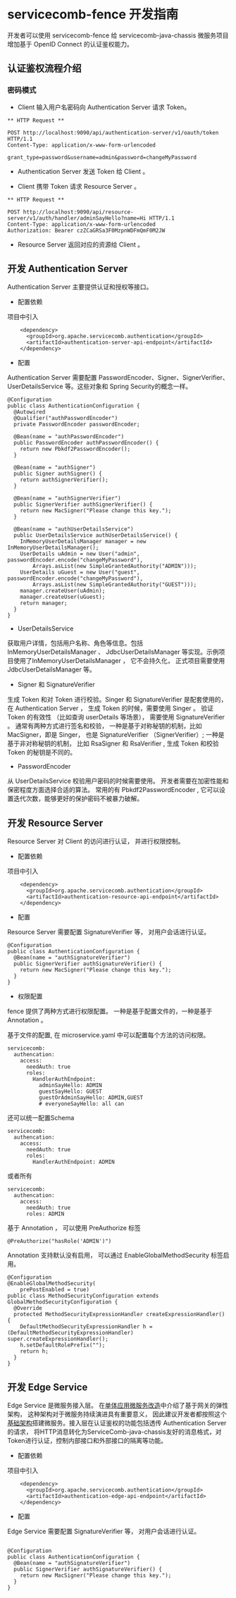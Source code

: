 # servicecomb-fence 开发指南

开发者可以使用 servicecomb-fence 给 servicecomb-java-chassis 微服务项目增加基于 OpenID Connect 的认证鉴权能力。

## 认证鉴权流程介绍

### 密码模式

  * Client 输入用户名密码向 Authentication Server 请求 Token。

```
** HTTP Request **

POST http://localhost:9090/api/authentication-server/v1/oauth/token HTTP/1.1
Content-Type: application/x-www-form-urlencoded

grant_type=password&username=admin&password=changeMyPassword
```

  * Authentication Server 发送 Token 给 Client 。

  * Client 携带 Token 请求 Resource Server 。

```
** HTTP Request **

POST http://localhost:9090/api/resource-server/v1/auth/handler/adminSayHello?name=Hi HTTP/1.1
Content-Type: application/x-www-form-urlencoded
Authorization: Bearer czZCaGRSa3F0MzpnWDFmQmF0M2JW
```

  * Resource Server 返回对应的资源给 Client 。 

## 开发 Authentication Server

Authentication Server 主要提供认证和授权等接口。  

* 配置依赖

项目中引入

```
    <dependency>
      <groupId>org.apache.servicecomb.authentication</groupId>
      <artifactId>authentication-server-api-endpoint</artifactId>
    </dependency>
```

* 配置

Authentication Server 需要配置 PasswordEncoder、Signer、SignerVerifier、UserDetailsService 等。这些对象和 Spring Security的概念一样。
```
@Configuration
public class AuthenticationConfiguration {
  @Autowired
  @Qualifier("authPasswordEncoder")
  private PasswordEncoder passwordEncoder;

  @Bean(name = "authPasswordEncoder")
  public PasswordEncoder authPasswordEncoder() {
    return new Pbkdf2PasswordEncoder();
  }

  @Bean(name = "authSigner")
  public Signer authSigner() {
    return authSignerVerifier();
  }
  
  @Bean(name = "authSignerVerifier")
  public SignerVerifier authSignerVerifier() {
    return new MacSigner("Please change this key.");
  }

  @Bean(name = "authUserDetailsService")
  public UserDetailsService authUserDetailsService() {
    InMemoryUserDetailsManager manager = new InMemoryUserDetailsManager();
    UserDetails uAdmin = new User("admin", passwordEncoder.encode("changeMyPassword"),
        Arrays.asList(new SimpleGrantedAuthority("ADMIN")));
    UserDetails uGuest = new User("guest", passwordEncoder.encode("changeMyPassword"),
        Arrays.asList(new SimpleGrantedAuthority("GUEST")));
    manager.createUser(uAdmin);
    manager.createUser(uGuest);
    return manager;
  }
}
```

* UserDetailsService

获取用户详情，包括用户名称、角色等信息。包括 InMemoryUserDetailsManager 、 JdbcUserDetailsManager 等实现。示例项目使用了InMemoryUserDetailsManager ， 它不会持久化， 正式项目需要使用 JdbcUserDetailsManager 等。

* Signer 和  SignatureVerifier 

生成 Token 和对 Token 进行校验。Singer 和  SignatureVerifier 是配套使用的， 在 Authentication Server ， 生成 Token 的时候，需要使用 Singer 。 验证 Token 的有效性 （比如查询 userDetails 等场景）， 需要使用  SignatureVerifier 。 通常有两种方式进行签名和校验， 一种是基于对称秘钥的机制，比如MacSigner，即是 Singer， 也是 SignatureVerifier （SignerVerifier）; 一种是基于非对称秘钥的机制， 比如 RsaSigner 和  RsaVerifier , 生成 Token 和校验 Token 的秘钥是不同的。

* PasswordEncoder 

从 UserDetailsService 校验用户密码的时候需要使用。 开发者需要在加密性能和保密程度方面选择合适的算法。 常用的有 Pbkdf2PasswordEncoder , 它可以设置迭代次数，能够更好的保护密码不被暴力破解。 

## 开发 Resource Server

Resource Server 对 Client 的访问进行认证， 并进行权限控制。 

* 配置依赖

项目中引入

```
    <dependency>
      <groupId>org.apache.servicecomb.authentication</groupId>
      <artifactId>authentication-resource-api-endpoint</artifactId>
    </dependency>
```

* 配置

Resource Server 需要配置 SignatureVerifier 等， 对用户会话进行认证。 
```
@Configuration
public class AuthenticationConfiguration {
  @Bean(name = "authSignatureVerifier")
  public SignerVerifier authSignatureVerifier() {
    return new MacSigner("Please change this key.");
  }
}
```

* 权限配置

fence 提供了两种方式进行权限配置。 一种是基于配置文件的，一种是基于 Annotation 。

基于文件的配置, 在 microservice.yaml 中可以配置每个方法的访问权限。 

```
servicecomb:
  authencation:
    access:
      needAuth: true
      roles:
        HandlerAuthEndpoint:
          adminSayHello: ADMIN
          guestSayHello: GUEST
          guestOrAdminSayHello: ADMIN,GUEST
          # everyoneSayHello: all can
```

还可以统一配置Schema

```
servicecomb:
  authencation:
    access:
      needAuth: true
      roles:
        HandlerAuthEndpoint: ADMIN
```

或者所有

```
servicecomb:
  authencation:
    access:
      needAuth: true
      roles: ADMIN
```

基于 Annotation ， 可以使用 PreAuthorize 标签

```
@PreAuthorize("hasRole('ADMIN')")
```

Annotation 支持默认没有启用， 可以通过 EnableGlobalMethodSecurity 标签启用。 

```
@Configuration
@EnableGlobalMethodSecurity(
    prePostEnabled = true)
public class MethodSecurityConfiguration extends GlobalMethodSecurityConfiguration {
  @Override
  protected MethodSecurityExpressionHandler createExpressionHandler() {
    DefaultMethodSecurityExpressionHandler h = (DefaultMethodSecurityExpressionHandler) super.createExpressionHandler();
    h.setDefaultRolePrefix("");
    return h;
  }
}
```


## 开发 Edge Service

Edge Service 是微服务接入层。 在[单体应用微服务改造](https://bbs.huaweicloud.com/blogs/17ad483f325f11e9bd5a7ca23e93a891)中介绍了基于网关的弹性架构， 这种架构对于微服务持续演进具有重要意义， 因此建议开发者都按照这个[基础架构](https://bbs.huaweicloud.com/blogs/8bb2c3b8366c11e9bd5a7ca23e93a891)搭建微服务。接入层在认证鉴权的功能包括透传 Authentication Server的请求， 将HTTP消息转化为ServiceComb-java-chassis友好的消息格式，对Token进行认证，控制内部接口和外部接口的隔离等功能。 

* 配置依赖

项目中引入

```
    <dependency>
      <groupId>org.apache.servicecomb.authentication</groupId>
      <artifactId>authentication-edge-api-endpoint</artifactId>
    </dependency>
```

* 配置

Edge Service 需要配置 SignatureVerifier 等， 对用户会话进行认证。 
```

@Configuration
public class AuthenticationConfiguration {
  @Bean(name = "authSignatureVerifier")
  public SignerVerifier authSignatureVerifier() {
    return new MacSigner("Please change this key.");
  }
}

```
